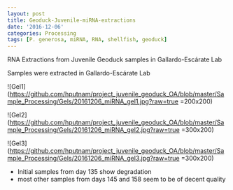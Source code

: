 ```yaml
---
layout: post
title: Geoduck-Juvenile-miRNA-extractions
date: '2016-12-06'
categories: Processing
tags: [P. generosa, miRNA, RNA, shellfish, geoduck]
---
```


RNA Extractions from Juvenile Geoduck samples in Gallardo-Escárate Lab

Samples were extracted in Gallardo-Escárate Lab

![Gel1](https://github.com/hputnam/project_juvenile_geoduck_OA/blob/master/Sample_Processing/Gels/20161206_miRNA_gel1.jpg?raw=true =200x200)

![Gel2](https://github.com/hputnam/project_juvenile_geoduck_OA/blob/master/Sample_Processing/Gels/20161206_miRNA_gel2.jpg?raw=true =300x200)

![Gel3](https://github.com/hputnam/project_juvenile_geoduck_OA/blob/master/Sample_Processing/Gels/20161206_miRNA_gel3.jpg?raw=true =300x200)

* Initial samples from day 135 show degradation 
* most other samples from days 145 and 158 seem to be of decent quality
